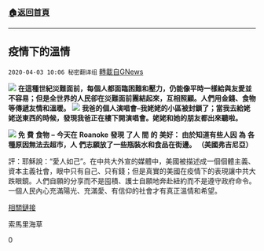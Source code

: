 ###  [:house:返回首頁](https://github.com/ourhimalayas/txt)
---

## 疫情下的溫情
`2020-04-03 10:06 秘密翻译组` [轉載自GNews](https://gnews.org/zh-hant/160932/)

![](https://s3-ap-northeast-1.amazonaws.com/news.guo.offload.media/wp-content/uploads/2020/04/03095702/%E6%B8%A9%E6%83%851.jpg)
**在這種世紀災難面前，每個人都面臨困難和壓力，仍能像平時一樣給與友愛並不容易；但是全世界的人民卻在災難面前團結起來，互相照顧。人們用金錢、食物等傳遞友情和溫暖。**
![](https://s3-ap-northeast-1.amazonaws.com/news.guo.offload.media/wp-content/uploads/2020/04/03095818/%E6%B8%A9%E6%83%852.jpg)
**我爸的個人演唱會–我姥姥的小區被封鎖了；當我去給姥姥送東西的時候，發現我爸正在樓下開演唱會。姥姥和她的朋友都出來聽啦。**


![](https://s3-ap-northeast-1.amazonaws.com/news.guo.offload.media/wp-content/uploads/2020/04/03095935/%E6%B8%A9%E6%83%853.jpg)
**免** **費** **食物** **–** **今天在** **Roanoke** **發現** **了人** **間** **的** **美好：** **由於知道有些人因** **為** **各種原因無法去超市，人** **們志願放了一些瓶裝水和食品在街邊。 （美國弗吉尼亞）**

評：耶穌說：“愛人如己”。在中共大外宣的媒體中，美國被描述成一個個體主義、資本主義社會，眼中只有自己、只有錢；但是真實的美國在疫情下的表現讓中共大跌眼鏡。人們自願的分享而不是囤積、護士自願地奔赴紐約而不是遵守政府命令。一個人民內心充滿陽光、充滿愛、有信仰的社會才有真正溫情和希望。

[相關鏈接](https://www.theactivetimes.com/coronavirus-stories-of-kindness/slide-2)

索馬里海草

0
